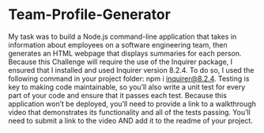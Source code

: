 # Team-Profile-Generator
My task was to build a Node.js command-line application that takes in information about employees on a software engineering team, then generates an HTML webpage that displays summaries for each person.
Because this Challenge will require the use of the Inquirer package, I ensured that I installed and used Inquirer version 8.2.4. To do so, I used the following command in your project folder: npm i inquirer@8.2.4.
Testing is key to making code maintainable, so you’ll also write a unit test for every part of your code and ensure that it passes each test.
Because this application won’t be deployed, you’ll need to provide a link to a walkthrough video that demonstrates its functionality and all of the tests passing. You’ll need to submit a link to the video AND add it to the readme of your project.
